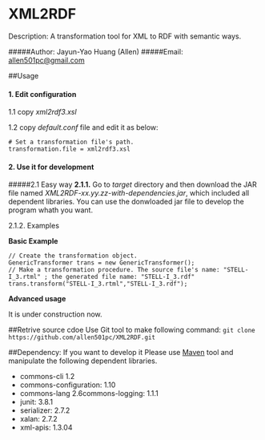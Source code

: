 # XML2RDF
Description: A  transformation tool for XML to RDF with semantic ways.

#####Author: Jayun-Yao Huang (Allen)
#####Email: allen501pc@gmail.com

##Usage

#### 1. Edit configuration
1.1 copy *xml2rdf3.xsl* 

1.2 copy *default.conf* file and edit it as below:

	# Set a transformation file's path.
	transformation.file = xml2rdf3.xsl
  
#### 2. Use it for development
#####2.1 Easy way
**2.1.1.** Go to *target* directory and then download the JAR file named *XML2RDF-xx.yy.zz-with-dependencies.jar*, which included all dependent libraries. 
You can use the donwloaded jar file to develop the program whath you want. 

2.1.2. Examples

**Basic Example**	
	
	// Create the transformation object. 
	GenericTransformer trans = new GenericTransformer();
	// Make a transformation procedure. The source file's name: "STELL-I_3.rtml" ; the generated file name: "STELL-I_3.rdf" 
	trans.transform("STELL-I_3.rtml","STELL-I_3.rdf"); 

**Advanced usage** 

It is under construction now. 

##Retrive source cdoe
Use Git tool to make following command:
``git clone https://github.com/allen501pc/XML2RDF.git``

##Dependency:
If you want to develop it 
Please use [Maven](http://maven.apache.org/users/index.html) tool and manipulate the following dependent libraries. 

- commons-cli 1.2
- commons-configuration: 1.10
- commons-lang 2.6commons-logging: 1.1.1
- junit: 3.8.1
- serializer: 2.7.2
- xalan: 2.7.2
- xml-apis: 1.3.04